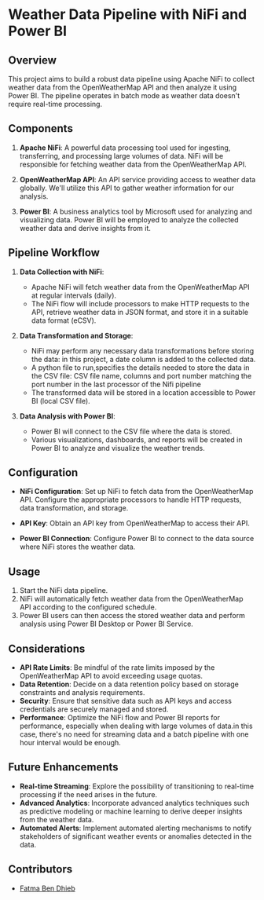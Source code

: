 # Weather Data Pipeline with NiFi and Power BI

## Overview
This project aims to build a robust data pipeline using Apache NiFi to collect weather data from the OpenWeatherMap API and then analyze it using Power BI. The pipeline operates in batch mode as weather data doesn't require real-time processing.

## Components
1. **Apache NiFi**: A powerful data processing tool used for ingesting, transferring, and processing large volumes of data. NiFi will be responsible for fetching weather data from the OpenWeatherMap API.

2. **OpenWeatherMap API**: An API service providing access to weather data globally. We'll utilize this API to gather weather information for our analysis.

3. **Power BI**: A business analytics tool by Microsoft used for analyzing and visualizing data. Power BI will be employed to analyze the collected weather data and derive insights from it.

## Pipeline Workflow
1. **Data Collection with NiFi**:
   - Apache NiFi will fetch weather data from the OpenWeatherMap API at regular intervals (daily).
   - The NiFi flow will include processors to make HTTP requests to the API, retrieve weather data in JSON format, and store it in a suitable data format (eCSV).

2. **Data Transformation and Storage**:
   - NiFi may perform any necessary data transformations  before storing the data: in this project, a date column is added to the collected data.
   - A python file to run,specifies the details needed to store the data in the CSV file:  CSV file name, columns and port number matching the port number in the  last processor of the Nifi pipeline
   - The transformed data will be stored in a location accessible to Power BI (local CSV file).

3. **Data Analysis with Power BI**:
   - Power BI will connect to the CSV file where the data is stored.
   - Various visualizations, dashboards, and reports will be created in Power BI to analyze and visualize the weather trends.

## Configuration
- **NiFi Configuration**: Set up NiFi to fetch data from the OpenWeatherMap API. Configure the appropriate processors to handle HTTP requests, data transformation, and storage.

- **API Key**: Obtain an API key from OpenWeatherMap to access their API.

- **Power BI Connection**: Configure Power BI to connect to the data source where NiFi stores the weather data.

## Usage
1. Start the NiFi data pipeline.
2. NiFi will automatically fetch weather data from the OpenWeatherMap API according to the configured schedule.
3. Power BI users can then access the stored weather data and perform analysis using Power BI Desktop or Power BI Service.

## Considerations
- **API Rate Limits**: Be mindful of the rate limits imposed by the OpenWeatherMap API to avoid exceeding usage quotas.
- **Data Retention**: Decide on a data retention policy based on storage constraints and analysis requirements.
- **Security**: Ensure that sensitive data such as API keys and access credentials are securely managed and stored.
- **Performance**: Optimize the NiFi flow and Power BI reports for performance, especially when dealing with large volumes of data.in this case, there's no need for streaming data and a batch pipeline with one hour interval would be enough.

## Future Enhancements
- **Real-time Streaming**: Explore the possibility of transitioning to real-time processing if the need arises in the future.
- **Advanced Analytics**: Incorporate advanced analytics techniques such as predictive modeling or machine learning to derive deeper insights from the weather data.
- **Automated Alerts**: Implement automated alerting mechanisms to notify stakeholders of significant weather events or anomalies detected in the data.

## Contributors
- [Fatma Ben Dhieb](https://github.com/fabenp)


